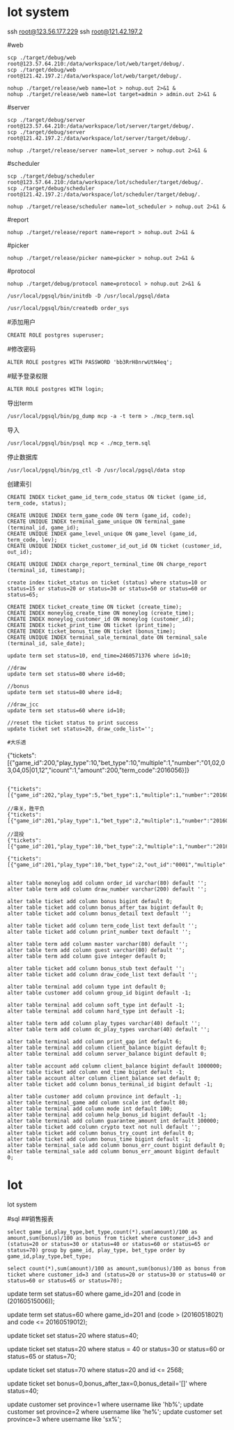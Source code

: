 # lot system

ssh root@123.56.177.229
ssh root@121.42.197.2

#web
```
scp ./target/debug/web root@123.57.64.210:/data/workspace/lot/web/target/debug/.
scp ./target/debug/web root@121.42.197.2:/data/workspace/lot/web/target/debug/.
```

```
nohup ./target/release/web name=lot > nohup.out 2>&1 &
nohup ./target/release/web name=lot target=admin > admin.out 2>&1 &
```

#server
```
scp ./target/debug/server root@123.57.64.210:/data/workspace/lot/server/target/debug/.
scp ./target/debug/server root@121.42.197.2:/data/workspace/lot/server/target/debug/.
```

```
nohup ./target/release/server name=lot_server > nohup.out 2>&1 &
```

#scheduler
```
scp ./target/debug/scheduler root@123.57.64.210:/data/workspace/lot/scheduler/target/debug/.
scp ./target/debug/scheduler root@121.42.197.2:/data/workspace/lot/scheduler/target/debug/.
```

```
nohup ./target/release/scheduler name=lot_scheduler > nohup.out 2>&1 &
```

#report
```
nohup ./target/release/report name=report > nohup.out 2>&1 &
```

#picker
```
nohup ./target/release/picker name=picker > nohup.out 2>&1 &
```

#protocol
```
nohup ./target/debug/protocol name=protocol > nohup.out 2>&1 &
```

```
/usr/local/pgsql/bin/initdb -D /usr/local/pgsql/data
```

```
/usr/local/pgsql/bin/createdb order_sys
```

#添加用户
```
CREATE ROLE postgres superuser;
```

#修改密码
```
ALTER ROLE postgres WITH PASSWORD 'bb3RrH8nrwUtN4eq';
```

#赋予登录权限
```
ALTER ROLE postgres WITH login;
```

导出term
```
/usr/local/pgsql/bin/pg_dump mcp -a -t term > ./mcp_term.sql
```

导入
```
/usr/local/pgsql/bin/psql mcp < ./mcp_term.sql
```

停止数据库
```
/usr/local/pgsql/bin/pg_ctl -D /usr/local/pgsql/data stop
```

创建索引
```
CREATE INDEX ticket_game_id_term_code_status ON ticket (game_id, term_code, status);

CREATE UNIQUE INDEX term_game_code ON term (game_id, code);
CREATE UNIQUE INDEX terminal_game_unique ON terminal_game (terminal_id, game_id);
CREATE UNIQUE INDEX game_level_unique ON game_level (game_id, term_code, lev);
CREATE UNIQUE INDEX ticket_customer_id_out_id ON ticket (customer_id, out_id);

CREATE UNIQUE INDEX charge_report_terminal_time ON charge_report (terminal_id, timestamp);

create index ticket_status on ticket (status) where status=10 or status=15 or status=20 or status=30 or status=50 or status=60 or status=65;

CREATE INDEX ticket_create_time ON ticket (create_time);
CREATE INDEX moneylog_create_time ON moneylog (create_time);
CREATE INDEX moneylog_customer_id ON moneylog (customer_id);
CREATE INDEX ticket_print_time ON ticket (print_time);
CREATE INDEX ticket_bonus_time ON ticket (bonus_time);
CREATE UNIQUE INDEX terminal_sale_terminal_date ON terminal_sale (terminal_id, sale_date);
```

```
update term set status=10, end_time=2460571376 where id=10;

//draw
update term set status=80 where id=60;

//bonus
update term set status=80 where id=8;

//draw_jcc
update term set status=60 where id=10;

//reset the ticket status to print success
update ticket set status=20, draw_code_list='';

#大乐透
```
{"tickets":[{"game_id":200,"play_type":10,"bet_type":10,"multiple":1,"number":"01,02,03,04,05|01,12","icount":1,"amount":200,"term_code":2016056}]}
```

{"tickets":[{"game_id":202,"play_type":5,"bet_type":1,"multiple":1,"number":"20160417001:00,11,33|1*1","icount":3,"amount":600}]}

//串关，胜平负
{"tickets":[{"game_id":201,"play_type":1,"bet_type":2,"multiple":1,"number":"20160417001:0,1,3;20160417002:0,1,3|2*1","icount":9,"amount":1800}]}

//混投
{"tickets":[{"game_id":201,"play_type":10,"bet_type":2,"multiple":1,"number":"20160417001:01:0,1,3;20160417002:03:1,2,3|2*1","icount":9,"amount":1800}]}

{"tickets":[{"game_id":201,"play_type":10,"bet_type":2,"out_id":"0001","multiple":1,"number":"20160417001:05:33;20160417002:01:1,3|2*1","icount":2,"amount":400}]}


alter table moneylog add column order_id varchar(80) default '';
alter table term add column draw_number varchar(200) default '';

alter table ticket add column bonus bigint default 0;
alter table ticket add column bonus_after_tax bigint default 0;
alter table ticket add column bonus_detail text default '';

alter table ticket add column term_code_list text default '';
alter table ticket add column print_number text default '';

alter table term add column master varchar(80) default '';
alter table term add column guest varchar(80) default '';
alter table term add column give integer default 0;

alter table ticket add column bonus_stub text default '';
alter table ticket add column draw_code_list text default '';

alter table terminal add column type int default 0;
alter table customer add column group_id bigint default -1;

alter table terminal add column soft_type int default -1;
alter table terminal add column hard_type int default -1;

alter table term add column play_types varchar(40) default '';
alter table term add column dc_play_types varchar(40) default '';

alter table terminal add column print_gap int default 6;
alter table terminal add column client_balance bigint default 0;
alter table terminal add column server_balance bigint default 0;

alter table account add column client_balance bigint default 1000000;
alter table ticket add column end_time bigint default -1;
alter table account alter column client_balance set default 0;
alter table ticket add column bonus_terminal_id bigint default -1;

alter table customer add column province int default -1;
alter table terminal_game add column scale int default 80;
alter table terminal add column mode int default 100;
alter table terminal add column help_bonus_id bigint default -1;
alter table terminal add column guarantee_amount int default 100000;
alter table ticket add column crypto text not null default '';
alter table ticket add column bonus_try_count int default 0;
alter table ticket add column bonus_time bigint default -1;
alter table terminal_sale add column bonus_err_count bigint default 0;
alter table terminal_sale add column bonus_err_amount bigint default 0;
```

# lot
lot system

#sql
##销售报表
```
select game_id,play_type,bet_type,count(*),sum(amount)/100 as amount,sum(bonus)/100 as bonus from ticket where customer_id=3 and (status=20 or status=30 or status=40 or status=60 or status=65 or status=70) group by game_id, play_type, bet_type order by game_id,play_type,bet_type;

select count(*),sum(amount)/100 as amount,sum(bonus)/100 as bonus from ticket where customer_id=3 and (status=20 or status=30 or status=40 or status=60 or status=65 or status=70);
```

update term set status=60 where game_id=201 and (code in (20160515006));

update term set status=60 where game_id=201 and (code > (20160518021) and code <= 20160519012);

update ticket set status=20 where status=40;

update ticket set status=20 where status = 40 or status=30 or status=60 or status=65 or status=70;


update ticket set status=70 where status=20 and id <= 2568;

update ticket set bonus=0,bonus_after_tax=0,bonus_detail='[]' where status=40;

update customer set province=1 where username like 'hb%';
update customer set province=2 where username like 'he%';
update customer set province=3 where username like 'sx%';
